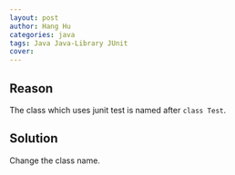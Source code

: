 ```yaml
---
layout: post
author: Hang Hu
categories: java
tags: Java Java-Library JUnit 
cover: 
---
```


## Reason

The class which uses junit test is named after `class Test`.
## Solution

Change the class name.
